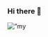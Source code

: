 ### Hi there 👋
<p align=”center”>
<img src=”https://github.com/Aryan4lx/Aryan4lx/assets/57567000/c768acee-f8f1-450f-a293-230f17b99b52.jpg" alt=”my banner”>
</p>
<!--
**Aryan4lx/Aryan4lx** is a ✨ _special_ ✨ repository because its `README.md` (this file) appears on your GitHub profile.

Here are some ideas to get you started:

- 🔭 I’m currently working on ...
- 🌱 I’m currently learning ...
- 👯 I’m looking to collaborate on ...
- 🤔 I’m looking for help with ...
- 💬 Ask me about ...
- 📫 How to reach me: ...
- 😄 Pronouns: ...
- ⚡ Fun fact: ...
-->
